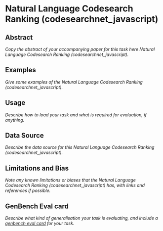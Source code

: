 # Natural Language Codesearch Ranking (codesearchnet_javascript)

## Abstract
*Copy the abstract of your accompanying paper for this task here Natural Language Codesearch Ranking (codesearchnet_javascript).*

## Examples
*Give some examples of the Natural Language Codesearch Ranking (codesearchnet_javascript).*

## Usage
*Describe how to load your task and what is required for evaluation, if anything.*

## Data Source
*Describe the data source for this Natural Language Codesearch Ranking (codesearchnet_javascript).*

## Limitations and Bias
*Note any known limitations or biases that the Natural Language Codesearch Ranking (codesearchnet_javascript) has, with links and references if possible.*

## GenBench Eval card
*Describe what kind of generalisation your task is evaluating, and include a [genbench eval card](https://genbench.org/eval_cards/) for your task*.

